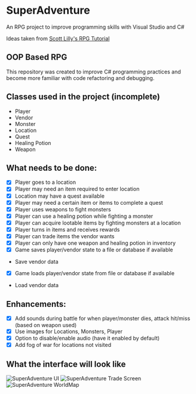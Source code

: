# SuperAdventure
An RPG project to improve programming skills with Visual Studio and C#

Ideas taken from [Scott Lilly's RPG Tutorial](http://scottlilly.com/learn-c-by-building-a-simple-rpg-index/)

## OOP Based RPG
This repository was created to improve C# programming practices and become more familiar with code refactoring and debugging.

## Classes used in the project (incomplete)
- Player
- Vendor
- Monster
- Location
- Quest
- Healing Potion
- Weapon

## What needs to be done:
- [X] Player goes to a location
- [X] Player may need an item required to enter location
- [X] Location may have a quest available
- [X] Player may need a certain item or items to complete a quest
- [X] Player uses weapons to fight monsters
- [X] Player can use a healing potion while fighting a monster
- [X] Player can acquire lootable items by fighting monsters at a location 
- [X] Player turns in items and receives rewards
- [X] Player can trade items the vendor wants
- [X] Player can only have one weapon and healing potion in inventory
- [X] Game saves player/vendor state to a file or database if available
* Save vendor data
- [X] Game loads player/vendor state from file or database if available
* Load vendor data

## Enhancements:
- [X] Add sounds during battle for when player/monster dies, attack hit/miss (based on weapon used)
- [X] Use images for Locations, Monsters, Player
- [X] Option to disable/enable audio (have it enabled by default)
- [X] Add fog of war for locations not visited

## What the interface will look like

![SuperAdventure UI](https://github.com/Berzerkula/SuperAdventure/blob/master/SuperAdventureScreenShots/Interface.png)
![SuperAdventure Trade Screen](https://github.com/Berzerkula/SuperAdventure/blob/master/SuperAdventureScreenShots/Trade.png)
![SuperAdventure WorldMap](https://github.com/Berzerkula/SuperAdventure/blob/master/SuperAdventureScreenShots/WorldMap.png)
